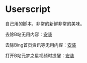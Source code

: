 # Userscript

自己用的脚本，非常的新鲜非常的美味。

去除B站无用内容：[安装](https://raw.githubusercontent.com/Vanadiry/Userscript/main/Fxxk.Bilibili.ADs.user.js)

去除Bing首页资讯等无用内容：[安装](https://raw.githubusercontent.com/Vanadiry/Userscript/main/bing.user.js)

打开B站元梦之星视频时提醒：[安装](https://raw.githubusercontent.com/Vanadiry/Userscript/main/Fxxk.YMZX.inBili.user.js)
